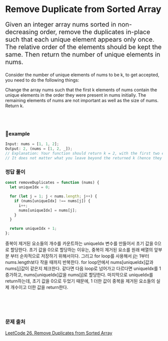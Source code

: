 # Remove Duplicate from Sorted Array

<p style='font-size: 20px'>Given an integer array nums sorted in non-decreasing order, remove the duplicates in-place such that each unique element appears only once. The relative order of the elements should be kept the same. Then return the number of unique elements in nums.

Consider the number of unique elements of nums to be k, to get accepted, you need to do the following things:

Change the array nums such that the first k elements of nums contain the unique elements in the order they were present in nums initially. The remaining elements of nums are not important as well as the size of nums.
Return k.

</p>

<br />
<br />

### 🌱example

```javascript
Input: nums = [1, 1, 2];
Output: 2, (nums = [1, 2, _]);
// Explanation: Your function should return k = 2, with the first two elements of nums being 1 and 2 respectively.
// It does not matter what you leave beyond the returned k (hence they are underscores).
```

### 정답 풀이

```javascript
const removeDuplicates = function (nums) {
  let uniqueIdx = 0;

  for (let j = 1; j < nums.length; j++) {
    if (nums[uniqueIdx] !== nums[j]) {
      i++;
      nums[uniqueIdx] = nums[j];
    }
  }

  return uniqueIdx + 1;
};
```

중복이 제거된 요소들의 개수를 카운트하는 uniqueIdx 변수를 만들어서 초기 값을 0으로 할당한다.
초기 값을 0으로 할당하는 이유는, 중복이 제거된 요소를 원래 배열의 앞부분 부터 순차적으로 저장하기 위해서이다.
그리고 for loop를 사용해서 j는 1부터 nums.length보다 작을 때까지 반복한다. for loop안에서 nums[uniqueIdx]값과 nums[j]값이 같은지
체크한다. 같다면 다음 loop로 넘어가고 다르다면 uniqueIdx를 1 증가하고, nums[uniqueIdx]값을 nums[j]로 할당한다.
마지막으로 uniqueIdx를 return하는데, 초기 값을 0으로 두었기 때문에, 1 더한 값이 중복을 제거된 요소들의 실제 개수이고 더한 값을 return한다.

<br />
<br />
<br />

### 문제 출처

<a href='https://leetcode.com/problems/valid-parentheses/description/'>LeetCode 26. Remove Duplicates from Sorted Array</a>
